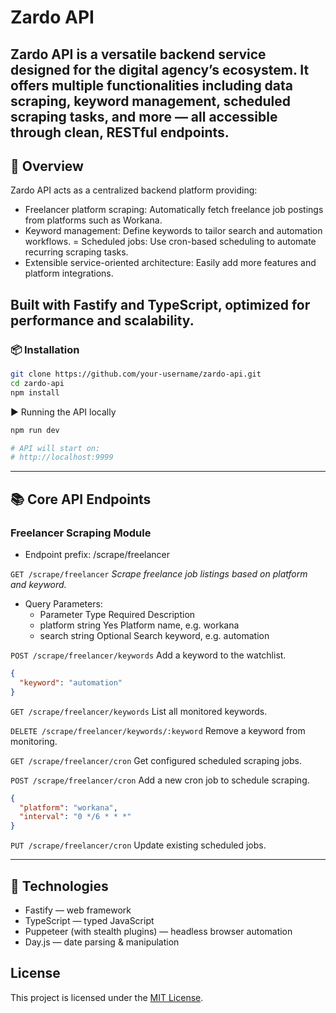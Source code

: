 # Zardo API

Zardo API is a versatile backend service designed for the digital agency’s ecosystem. It offers multiple functionalities including data scraping, keyword management, scheduled scraping tasks, and more — all accessible through clean, RESTful endpoints.
---
## 🚀 Overview

Zardo API acts as a centralized backend platform providing:
  - Freelancer platform scraping: Automatically fetch freelance job postings from platforms such as Workana.
  - Keyword management: Define keywords to tailor search and automation workflows.
  = Scheduled jobs: Use cron-based scheduling to automate recurring scraping tasks.
  - Extensible service-oriented architecture: Easily add more features and platform integrations.

Built with Fastify and TypeScript, optimized for performance and scalability.
---
### 📦 Installation
```bash
git clone https://github.com/your-username/zardo-api.git
cd zardo-api
npm install
```
▶️ Running the API locally
```bash
npm run dev

# API will start on:
# http://localhost:9999
```
---
## 📚 Core API Endpoints
### Freelancer Scraping Module
 - Endpoint prefix: /scrape/freelancer

`GET /scrape/freelancer`
*Scrape freelance job listings based on platform and keyword.*
  - Query Parameters:
    - Parameter	Type	Required	Description
    - platform	string	Yes	Platform name, e.g. workana
    - search	string	Optional	Search keyword, e.g. automation

`POST /scrape/freelancer/keywords`
Add a keyword to the watchlist.
  ```json
  {
    "keyword": "automation"
  }
  ```

`GET /scrape/freelancer/keywords`
List all monitored keywords.

`DELETE /scrape/freelancer/keywords/:keyword`
Remove a keyword from monitoring.

`GET /scrape/freelancer/cron`
Get configured scheduled scraping jobs.

`POST /scrape/freelancer/cron`
Add a new cron job to schedule scraping.
  ```json
  {
    "platform": "workana",
    "interval": "0 */6 * * *"
  }
  ```

`PUT /scrape/freelancer/cron`
Update existing scheduled jobs.

---
## 🧰 Technologies

- Fastify — web framework
- TypeScript — typed JavaScript
- Puppeteer (with stealth plugins) — headless browser automation
- Day.js — date parsing & manipulation

## License

This project is licensed under the [MIT License](LICENSE).